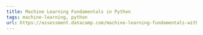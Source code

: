 ```yaml
---
title: Machine Learning Fundamentals in Python
tags: machine-learning, python
url: https://assessment.datacamp.com/machine-learning-fundamentals-with-python
---
```


